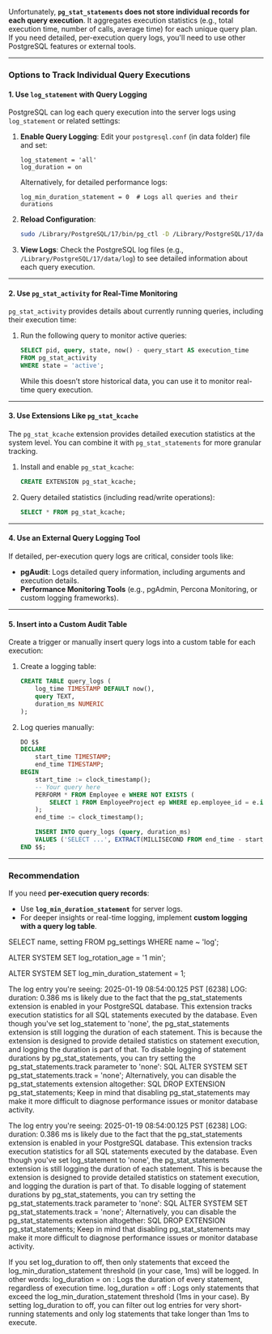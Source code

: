 Unfortunately, **`pg_stat_statements` does not store individual records for each query execution**. It aggregates execution statistics (e.g., total execution time, number of calls, average time) for each unique query plan. If you need detailed, per-execution query logs, you'll need to use other PostgreSQL features or external tools.

---

### **Options to Track Individual Query Executions**

#### **1. Use `log_statement` with Query Logging**
PostgreSQL can log each query execution into the server logs using `log_statement` or related settings:

1. **Enable Query Logging**:
   Edit your `postgresql.conf` (in data folder) file and set:
   ```plaintext
   log_statement = 'all'
   log_duration = on
   ```
   Alternatively, for detailed performance logs:
   ```plaintext
   log_min_duration_statement = 0  # Logs all queries and their durations
   ```

2. **Reload Configuration**:
   ```bash
   sudo /Library/PostgreSQL/17/bin/pg_ctl -D /Library/PostgreSQL/17/data reload
   ```

3. **View Logs**:
   Check the PostgreSQL log files (e.g., `/Library/PostgreSQL/17/data/log`) to see detailed information about each query execution.

---

#### **2. Use `pg_stat_activity` for Real-Time Monitoring**
`pg_stat_activity` provides details about currently running queries, including their execution time:

1. Run the following query to monitor active queries:
   ```sql
   SELECT pid, query, state, now() - query_start AS execution_time
   FROM pg_stat_activity
   WHERE state = 'active';
   ```

   While this doesn’t store historical data, you can use it to monitor real-time query execution.

---

#### **3. Use Extensions Like `pg_stat_kcache`**
The `pg_stat_kcache` extension provides detailed execution statistics at the system level. You can combine it with `pg_stat_statements` for more granular tracking.

1. Install and enable `pg_stat_kcache`:
   ```sql
   CREATE EXTENSION pg_stat_kcache;
   ```

2. Query detailed statistics (including read/write operations):
   ```sql
   SELECT * FROM pg_stat_kcache;
   ```

---

#### **4. Use an External Query Logging Tool**
If detailed, per-execution query logs are critical, consider tools like:
- **pgAudit**: Logs detailed query information, including arguments and execution details.
- **Performance Monitoring Tools** (e.g., pgAdmin, Percona Monitoring, or custom logging frameworks).

---

#### **5. Insert into a Custom Audit Table**
Create a trigger or manually insert query logs into a custom table for each execution:
1. Create a logging table:
   ```sql
   CREATE TABLE query_logs (
       log_time TIMESTAMP DEFAULT now(),
       query TEXT,
       duration_ms NUMERIC
   );
   ```

2. Log queries manually:
   ```sql
   DO $$
   DECLARE
       start_time TIMESTAMP;
       end_time TIMESTAMP;
   BEGIN
       start_time := clock_timestamp();
       -- Your query here
       PERFORM * FROM Employee e WHERE NOT EXISTS (
           SELECT 1 FROM EmployeeProject ep WHERE ep.employee_id = e.id
       );
       end_time := clock_timestamp();

       INSERT INTO query_logs (query, duration_ms)
       VALUES ('SELECT ...', EXTRACT(MILLISECOND FROM end_time - start_time));
   END $$;
   ```

---

### **Recommendation**
If you need **per-execution query records**:
- Use **`log_min_duration_statement`** for server logs.
- For deeper insights or real-time logging, implement **custom logging with a query log table**.

SELECT name, setting FROM pg_settings WHERE name ~ 'log';

ALTER SYSTEM SET log_rotation_age = '1 min';

ALTER SYSTEM SET log_min_duration_statement = 1;

The log entry you're seeing:
2025-01-19 08:54:00.125 PST [6238] LOG: duration: 0.386 ms
is likely due to the fact that the pg_stat_statements extension is enabled in your PostgreSQL database. This extension tracks execution statistics for all SQL statements executed by the database.
Even though you've set log_statement to 'none', the pg_stat_statements extension is still logging the duration of each statement. This is because the extension is designed to provide detailed statistics on statement execution, and logging the duration is part of that.
To disable logging of statement durations by pg_stat_statements, you can try setting the pg_stat_statements.track parameter to 'none':
SQL
ALTER SYSTEM SET pg_stat_statements.track = 'none';
Alternatively, you can disable the pg_stat_statements extension altogether:
SQL
DROP EXTENSION pg_stat_statements;
Keep in mind that disabling pg_stat_statements may make it more difficult to diagnose performance issues or monitor database activity.


The log entry you're seeing:
2025-01-19 08:54:00.125 PST [6238] LOG: duration: 0.386 ms
is likely due to the fact that the pg_stat_statements extension is enabled in your PostgreSQL database. This extension tracks execution statistics for all SQL statements executed by the database.
Even though you've set log_statement to 'none', the pg_stat_statements extension is still logging the duration of each statement. This is because the extension is designed to provide detailed statistics on statement execution, and logging the duration is part of that.
To disable logging of statement durations by pg_stat_statements, you can try setting the pg_stat_statements.track parameter to 'none':
SQL
ALTER SYSTEM SET pg_stat_statements.track = 'none';
Alternatively, you can disable the pg_stat_statements extension altogether:
SQL
DROP EXTENSION pg_stat_statements;
Keep in mind that disabling pg_stat_statements may make it more difficult to diagnose performance issues or monitor database activity.

If you set log_duration to off, then only statements that exceed the log_min_duration_statement threshold (in your case, 1ms) will be logged.
In other words:
log_duration = on : Logs the duration of every statement, regardless of execution time.
log_duration = off : Logs only statements that exceed the log_min_duration_statement threshold (1ms in your case).
By setting log_duration to off, you can filter out log entries for very short-running statements and only log statements that take longer than 1ms to execute.